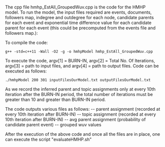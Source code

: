 
The cpp file hmhp_EstAll_GroupedWuv.cpp is the code for the HMHP model. To run the model, the input files required are events, documents, followers map, indegree and outdegree for each node, candidate parents for each event and exponential time difference value for each candidate parent for each event (this could be precomputed from the events file and followers map.):

To compile the code:
	
	g++ -std=c++11 -Wall -O2 -g -o hmhpModel hmhp_EstAll_GroupedWuv.cpp

To execute the code, argv[1] = BURN-IN, argv[2] = Total No. Of Iterations, argv[3] = path to input files, and argv[4] = path to output files. Code can be executed as follows:

	./hmhpModel 200 301 inputFilesOurModel.txt outputFilesOurModel.txt


As we record the inferred parent and topic assignments only at every 10th iteration after the BURN-IN period, the total number of iterations must be greater than 10 and greater than BURN-IN period.

The code outputs various files as follows:
	-- parent assignment (recorded at every 10th iteration after BURN-IN)
	-- topic assignment (recorded at every 10th iteration after BURN-IN)
	-- avg parent assignment (probability of candidate parent event)
	-- grouped wuv values

After the execution of the above code and once all the files are in place, one can execute the script "evaluateHMHP.sh"
